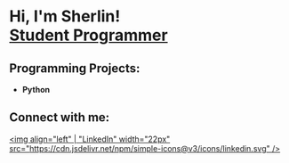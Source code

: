 <h1>Hi, I'm Sherlin! <br/><a href="https://github.com/sherlin-vincent-ticsay">Student Programmer</a></h1>

<h2>Programming Projects:</h2>

- <b>Python</b>

<h2> Connect with me:</h2>

[<img align="left" | "LinkedIn" width="22px" src="https://cdn.jsdelivr.net/npm/simple-icons@v3/icons/linkedin.svg" />][linkedin]

[linkedin]: https://www.linkedin.com/in/sherlin-ticsay-35212a31a/


